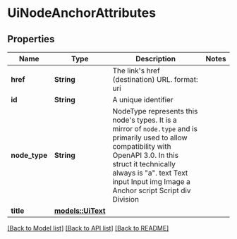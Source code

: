 # UiNodeAnchorAttributes

## Properties

Name | Type | Description | Notes
------------ | ------------- | ------------- | -------------
**href** | **String** | The link's href (destination) URL.  format: uri | 
**id** | **String** | A unique identifier | 
**node_type** | **String** | NodeType represents this node's types. It is a mirror of `node.type` and is primarily used to allow compatibility with OpenAPI 3.0.  In this struct it technically always is \"a\". text Text input Input img Image a Anchor script Script div Division | 
**title** | [**models::UiText**](uiText.md) |  | 

[[Back to Model list]](../README.md#documentation-for-models) [[Back to API list]](../README.md#documentation-for-api-endpoints) [[Back to README]](../README.md)


